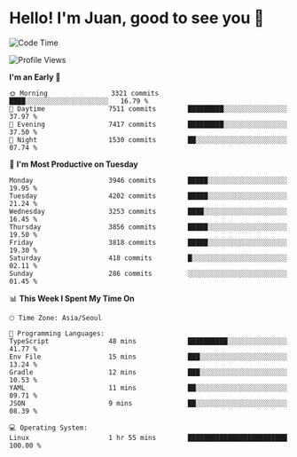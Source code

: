 # Hello! I'm Juan, good to see you 👋

<!--
**Y-k-Y/Y-k-Y** is a ✨ _special_ ✨ repository because its `README.md` (this file) appears on your GitHub profile.

Here are some ideas to get you started:

- 🔭 I’m currently working on ...
- 🌱 I’m currently learning ...
- 👯 I’m looking to collaborate on ...
- 🤔 I’m looking for help with ...
- 💬 Ask me about ...
- 📫 How to reach me: ...
- 😄 Pronouns: ...
- ⚡ Fun fact: ...
-->
<!--
![Profile views](https://gpvc.arturio.dev/Y-k-Y)

[![Omid Nikrah StackOverflow](https://github-readme-stackoverflow.vercel.app/?userID=9517076)](https://stackoverflow.com/users/9517076/i-have-10-fingers)
-->

<!--START_SECTION:waka-->
![Code Time](http://img.shields.io/badge/Code%20Time-1%2C757%20hrs%2045%20mins-blue)

![Profile Views](http://img.shields.io/badge/Profile%20Views-0-blue)

**I'm an Early 🐤** 

```text
🌞 Morning                3321 commits        ████░░░░░░░░░░░░░░░░░░░░░   16.79 % 
🌆 Daytime                7511 commits        █████████░░░░░░░░░░░░░░░░   37.97 % 
🌃 Evening                7417 commits        █████████░░░░░░░░░░░░░░░░   37.50 % 
🌙 Night                  1530 commits        ██░░░░░░░░░░░░░░░░░░░░░░░   07.74 % 
```
📅 **I'm Most Productive on Tuesday** 

```text
Monday                   3946 commits        █████░░░░░░░░░░░░░░░░░░░░   19.95 % 
Tuesday                  4202 commits        █████░░░░░░░░░░░░░░░░░░░░   21.24 % 
Wednesday                3253 commits        ████░░░░░░░░░░░░░░░░░░░░░   16.45 % 
Thursday                 3856 commits        █████░░░░░░░░░░░░░░░░░░░░   19.50 % 
Friday                   3818 commits        █████░░░░░░░░░░░░░░░░░░░░   19.30 % 
Saturday                 418 commits         █░░░░░░░░░░░░░░░░░░░░░░░░   02.11 % 
Sunday                   286 commits         ░░░░░░░░░░░░░░░░░░░░░░░░░   01.45 % 
```


📊 **This Week I Spent My Time On** 

```text
🕑︎ Time Zone: Asia/Seoul

💬 Programming Languages: 
TypeScript               48 mins             ██████████░░░░░░░░░░░░░░░   41.77 % 
Env File                 15 mins             ███░░░░░░░░░░░░░░░░░░░░░░   13.24 % 
Gradle                   12 mins             ███░░░░░░░░░░░░░░░░░░░░░░   10.53 % 
YAML                     11 mins             ██░░░░░░░░░░░░░░░░░░░░░░░   09.71 % 
JSON                     9 mins              ██░░░░░░░░░░░░░░░░░░░░░░░   08.39 % 

💻 Operating System: 
Linux                    1 hr 55 mins        █████████████████████████   100.00 % 
```


<!--END_SECTION:waka-->
